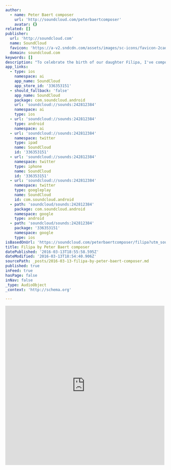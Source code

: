 ```yaml
---
author:
  - name: Peter Baert composer
    url: 'http://soundcloud.com/peterbaertcomposer'
    avatar: {}
related: []
publisher:
  url: 'http://soundcloud.com'
  name: SoundCloud
  favicon: 'https://a-v2.sndcdn.com/assets/images/sc-icons/favicon-2cadd14b.ico'
  domain: soundcloud.com
keywords: []
description: "To celebrate the birth of our daughter Filipa, I've composed this little track, based on chance. Welcome in our heart Filipa."
app_links:
  - type: ios
    namespace: ai
    app_name: SoundCloud
    app_store_id: '336353151'
  - should_fallback: 'false'
    app_name: SoundCloud
    package: com.soundcloud.android
    url: 'soundcloud://sounds:242812384'
    namespace: ai
    type: ios
  - url: 'soundcloud://sounds:242812384'
    type: android
    namespace: ai
  - url: 'soundcloud://sounds:242812384'
    namespace: twitter
    type: ipad
    name: SoundCloud
    id: '336353151'
  - url: 'soundcloud://sounds:242812384'
    namespace: twitter
    type: iphone
    name: SoundCloud
    id: '336353151'
  - url: 'soundcloud://sounds:242812384'
    namespace: twitter
    type: googleplay
    name: SoundCloud
    id: com.soundcloud.android
  - path: 'soundcloud/sounds:242812384'
    package: com.soundcloud.android
    namespace: google
    type: android
  - path: 'soundcloud/sounds:242812384'
    package: '336353151'
    namespace: google
    type: ios
isBasedOnUrl: 'https://soundcloud.com/peterbaertcomposer/filipa?utm_source=soundcloud&utm_campaign=share&utm_medium=twitter'
title: Filipa by Peter Baert composer
datePublished: '2016-03-13T18:55:58.595Z'
dateModified: '2016-03-13T18:54:40.906Z'
sourcePath: _posts/2016-03-13-filipa-by-peter-baert-composer.md
published: true
inFeed: true
hasPage: false
inNav: false
_type: AudioObject
_context: 'http://schema.org'

---
```

<iframe src="https://cdn.embedly.com/widgets/media.html?src=https%3A%2F%2Fw.soundcloud.com%2Fplayer%2F%3Fvisual%3Dtrue%26url%3Dhttp%253A%252F%252Fapi.soundcloud.com%252Ftracks%252F242812384%26show_artwork%3Dtrue%26%3D%26utm_campaign%3Dshare%26utm_medium%3Dtwitter%26utm_source%3Dsoundcloud&amp;url=https%3A%2F%2Fsoundcloud.com%2Fpeterbaertcomposer%2Ffilipa%3Futm_source%3Dsoundcloud%26utm_campaign%3Dshare%26utm_medium%3Dtwitter&amp;image=http%3A%2F%2Fi1.sndcdn.com%2Fartworks-000144015650-k2bs4q-t500x500.jpg&amp;key=b7d04c9b404c499eba89ee7072e1c4f7&amp;type=text%2Fhtml&amp;schema=soundcloud" width="500" height="500" scrolling="no" frameborder="0" allowfullscreen="allowfullscreen" style=""></iframe>